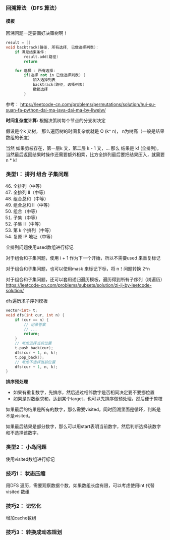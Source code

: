 ### 回溯算法 （DFS 算法）

#### 模板

回溯问题一定要画好决策树啊！

```cpp
result = []
void backtrack(路径, 所有选择, 已做选择列表):
    if 满足结束条件:
        result.add(路径)
        return

    for 选择 : 所有选择:
        if(选择 not in 已做选择列表) {
            加入选择列表
            backtrack(路径, 选择列表)
            撤销选择
        }
```

参考：
https://leetcode-cn.com/problems/permutations/solution/hui-su-suan-fa-python-dai-ma-java-dai-ma-by-liweiw/



**时间复杂度计算:**  根据决策树每个节点的分支树决定

假设是个k 叉树， 那么遍历树的时间复杂度就是 O (k^ n)， n为树高（一般是结果数组的长度）

当然 如果剪枝存在，第一层k 叉，第二层 k - 1 叉，... 那么 结果是 k! (全排列)，当然最后返回结果时操作还需要额外相乘，比方全排列最后要把结果压入，就需要 n * k!

### 类型1： 排列 组合 子集问题

46. 全排列（中等）
47. 全排列 II（中等）
39. 组合总和（中等）
40. 组合总和 II（中等）
77. 组合（中等）
78. 子集（中等）
90. 子集 II（中等）
60. 第 k 个排列（中等）
93. 复原 IP 地址（中等）


全排列问题使用used数组进行标记

对于组合和子集问题，使用 i + 1 作为下一个开始，所以不需要used 来重复标记

对于组合和子集问题，也可以使用mask 来标记下标，将 n！问题转换 2^n

对于组合和子集问题，还可以套用递归遍历模板，遍历得到所有子序列（树遍历）
https://leetcode-cn.com/problems/subsets/solution/zi-ji-by-leetcode-solution/ 

dfs遍历求子序列模板
```cpp
vector<int> t;
void dfs(int cur, int n) {
    if (cur == n) {
        // 记录答案
        // ...
        return;
    }
    // 考虑选择当前位置
    t.push_back(cur);
    dfs(cur + 1, n, k);
    t.pop_back();
    // 考虑不选择当前位置
    dfs(cur + 1, n, k);
}
```

**排序预处理**
- 如果有重复数字，先排序，然后通过相邻数字是否相同决定要不要挪位置
- 如果是对数组求和，达到某个target，也可以先排序做预处理，然后便于剪枝


如果最后的结果是所有的数字，那么需要visited，同时回溯里面是循环，判断是不是visited。

如果最后结果是部分数字，那么可以用start表明当前数字，然后判断选择该数字和不选择该数字。

### 类型2： 小岛问题

使用visited数组进行标记

### 技巧1： 状态压缩

用DFS 遍历，需要观察数据个数，如果数组长度有限，可以考虑使用int 代替 visited 数组


### 技巧2： 记忆化

增加cache数组



### 技巧3： 转换成动态规划